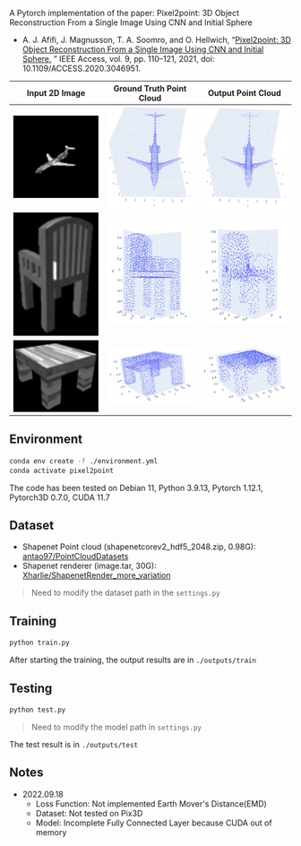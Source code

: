 A Pytorch implementation of the paper: Pixel2point: 3D Object Reconstruction From a Single Image Using CNN and Initial
Sphere

- A. J. Afifi, J. Magnusson, T. A. Soomro, and O. Hellwich,
  “[Pixel2point: 3D Object Reconstruction From a Single Image Using CNN and Initial Sphere,](https://ieeexplore.ieee.org/document/9305196/citations#citations)
  ” IEEE Access, vol. 9, pp. 110–121, 2021, doi: 10.1109/ACCESS.2020.3046951.

|                            Input 2D Image                            |                       Ground Truth Point Cloud                       |                          Output Point Cloud                          |
| :------------------------------------------------------------------: | :------------------------------------------------------------------: | :------------------------------------------------------------------: |
| <img src="./screenshot/airplane/chrome_cuTZ4RntEn.png" width="205"/> | <img src="./screenshot/airplane/chrome_5cB3gbwb64.png" width="205"/> | <img src="./screenshot/airplane/chrome_r5UX3VIGP2.png" width="205"/> |
| <img src="./screenshot/chair/chrome_5d7roP6GNt.png" width="205"/> | <img src="./screenshot/chair/chrome_NaiM1nHE9U.png" width="205"/> | <img src="./screenshot/chair/chrome_hO2gCM0saQ.png" width="205"/> |
| <img src="./screenshot/table/chrome_fLUuWibkLL.png" width="205"/> | <img src="./screenshot/table/chrome_HrwTifoCjR.png" width="205"/> | <img src="./screenshot/table/chrome_kaUwuJTKTG.png" width="205"/> |

## Environment

``` bash
conda env create -f ./environment.yml
conda activate pixel2point
```

The code has been tested on Debian 11, Python 3.9.13, Pytorch 1.12.1, Pytorch3D 0.7.0, CUDA 11.7

## Dataset

- Shapenet Point cloud (shapenetcorev2_hdf5_2048.zip,
  0.98G): [antao97/PointCloudDatasets](https://github.com/antao97/PointCloudDatasets)
- Shapenet renderer (image.tar,
  30G): [Xharlie/ShapenetRender_more_variation](https://github.com/Xharlie/ShapenetRender_more_variation)

> Need to modify the dataset path in the `settings.py`

## Training

``` bash
python train.py
```

After starting the training, the output results are in `./outputs/train`

## Testing

```bash
python test.py
```

> Need to modify the model path in `settings.py`

The test result is in `./outputs/test`

## Notes

- 2022.09.18
    - Loss Function: Not implemented Earth Mover's Distance(EMD)
    - Dataset: Not tested on Pix3D
    - Model: Incomplete Fully Connected Layer because CUDA out of memory
